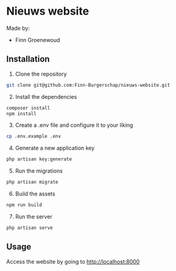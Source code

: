 # Nieuws website

Made by:

- Finn Groenewoud

## Installation

1. Clone the repository

```bash
git clone git@github.com:Finn-Burgerschap/nieuws-website.git
```

2. Install the dependencies

```bash
composer install
npm install
```

3. Create a .env file and configure it to your liking

```bash
cp .env.example .env
```

4. Generate a new application key

```bash
php artisan key:generate
```

5. Run the migrations

```bash
php artisan migrate
```

6. Build the assets

```bash
npm run build
```

7. Run the server

```bash
php artisan serve
```

## Usage

Access the website by going to [http://localhost:8000](http://localhost:8000)
